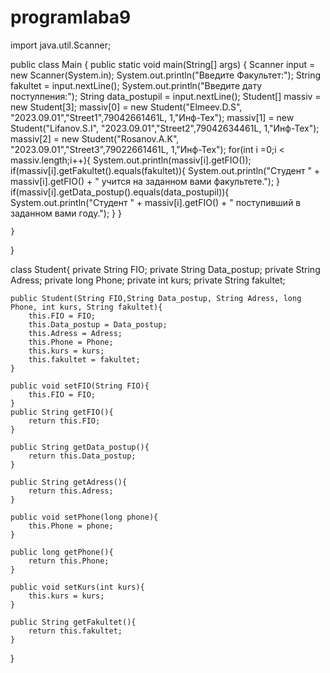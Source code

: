 # programlaba9
import java.util.Scanner;

public class Main {
    public static void main(String[] args) {
        Scanner input  = new Scanner(System.in);
        System.out.println("Введите Факультет:");
        String fakultet = input.nextLine();
        System.out.println("Введите дату постулпения:");
        String data_postupil = input.nextLine();
        Student[] massiv = new Student[3];
        massiv[0] = new Student("Elmeev.D.S", "2023.09.01","Street1",79042661461L, 1,"Инф-Тех");
        massiv[1] = new Student("Lifanov.S.I", "2023.09.01","Street2",79042634461L, 1,"Инф-Тех");
        massiv[2] = new Student("Rosanov.A.K", "2023.09.01","Street3",79022661461L, 1,"Инф-Тех");
        for(int i =0;i < massiv.length;i++){
            System.out.println(massiv[i].getFIO());
            if(massiv[i].getFakultet().equals(fakultet)){
                System.out.println("Студент " + massiv[i].getFIO() + " учится на заданном вами факультете.");
            }
            if(massiv[i].getData_postup().equals(data_postupil)){
                System.out.println("Студент " + massiv[i].getFIO() + " поступивший в заданном вами году.");
            }
        }

    }
}

class Student{
    private String FIO;
    private String Data_postup;
    private String Adress;
    private long Phone;
    private int kurs;
    private String fakultet;

    public Student(String FIO,String Data_postup, String Adress, long Phone, int kurs, String fakultet){
        this.FIO = FIO;
        this.Data_postup = Data_postup;
        this.Adress = Adress;
        this.Phone = Phone;
        this.kurs = kurs;
        this.fakultet = fakultet;
    }

    public void setFIO(String FIO){
        this.FIO = FIO;
    }
    public String getFIO(){
        return this.FIO;
    }

    public String getData_postup(){
        return this.Data_postup;
    }

    public String getAdress(){
        return this.Adress;
    }

    public void setPhone(long phone){
        this.Phone = phone;
    }

    public long getPhone(){
        return this.Phone;
    }

    public void setKurs(int kurs){
        this.kurs = kurs;
    }

    public String getFakultet(){
        return this.fakultet;
    }
}
